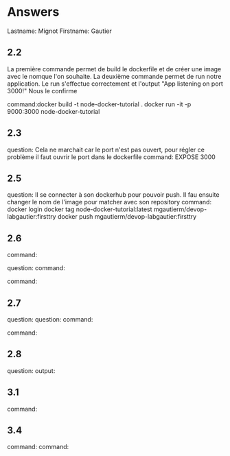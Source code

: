 # Answers

Lastname: Mignot
Firstname: Gautier

## 2.2
La première commande permet de build le dockerfile et de créer une image avec
le nomque l'on souhaite. La deuxième commande permet de run notre application.
Le run s'effectue correctement et l'output "App listening on port 3000!" Nous le confirme

command:docker build -t node-docker-tutorial .
docker run -it -p 9000:3000 node-docker-tutorial

## 2.3
question: Cela ne marchait car le port n'est pas ouvert, pour régler ce problème 
il faut ouvrir le port dans le dockerfile
command: EXPOSE 3000 

## 2.5
question: Il se connecter à son dockerhub pour pouvoir push. Il fau ensuite changer
le nom de l'image pour matcher avec son repository
command: docker login
docker tag node-docker-tutorial:latest mgautierm/devop-labgautier:firsttry
docker push mgautierm/devop-labgautier:firsttry
## 2.6
command:

question:
command:

command:

## 2.7
question:
question:
command:

command:

## 2.8
question:
output:

## 3.1
command:

## 3.4
command:
command:
